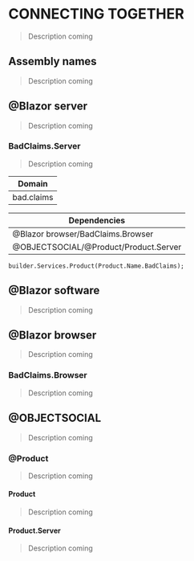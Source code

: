 # CONNECTING TOGETHER
>Description coming

## Assembly names
>Description coming

## @Blazor server
>Description coming

### BadClaims.Server
>Description coming

|Domain|
|-|
|bad.claims|

|Dependencies|
|-|
|@Blazor browser/BadClaims.Browser|
|@OBJECTSOCIAL/@Product/Product.Server|

```
builder.Services.Product(Product.Name.BadClaims);
```

## @Blazor software
>Description coming
## @Blazor browser
>Description coming
### BadClaims.Browser
>Description coming
## @OBJECTSOCIAL
>Description coming
### @Product
>Description coming
#### Product
>Description coming
#### Product.Server
>Description coming
